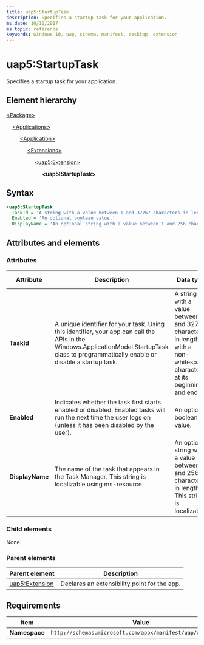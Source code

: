 ```yaml
---
title: uap5:StartupTask
description: Specifies a startup task for your application.
ms.date: 10/10/2017
ms.topic: reference
keywords: windows 10, uwp, schema, manifest, desktop, extension 
---
```


# uap5:StartupTask

Specifies a startup task for your application.

## Element hierarchy

[\<Package\>](element-package.md)

&nbsp;&nbsp;&nbsp;&nbsp;[\<Applications\>](element-applications.md)

&nbsp;&nbsp;&nbsp;&nbsp; &nbsp;&nbsp;&nbsp;&nbsp;[\<Application\>](element-application.md)

&nbsp;&nbsp;&nbsp;&nbsp; &nbsp;&nbsp;&nbsp;&nbsp; &nbsp;&nbsp;&nbsp;&nbsp;[\<Extensions\>](element-1-extensions.md)

&nbsp;&nbsp;&nbsp;&nbsp; &nbsp;&nbsp;&nbsp;&nbsp; &nbsp;&nbsp;&nbsp;&nbsp; &nbsp;&nbsp;&nbsp;&nbsp;[\<uap5:Extension\>](element-uap5-extension.md)

&nbsp;&nbsp;&nbsp;&nbsp; &nbsp;&nbsp;&nbsp;&nbsp; &nbsp;&nbsp;&nbsp;&nbsp; &nbsp;&nbsp;&nbsp;&nbsp; &nbsp;&nbsp;&nbsp;&nbsp;**\<uap5:StartupTask\>**

## Syntax

```xml
<uap5:StartupTask
  TaskId = 'A string with a value between 1 and 32767 characters in length with a non-whitespace character at its beginning and end.'
  Enabled = 'An optional boolean value.'
  DisplayName = 'An optional string with a value between 1 and 256 characters in length. This string is localizable.' />
```

## Attributes and elements

### Attributes

| Attribute | Description | Data type | Required | Default value |
|-|-|-|-|-|
| **TaskId** | A unique identifier for your task. Using this identifier, your app can call the APIs in the Windows.ApplicationModel.StartupTask class to programmatically enable or disable a startup task. | A string with a value between 1 and 32767 characters in length with a non-whitespace character at its beginning and end. | Yes |
| **Enabled** | Indicates whether the task first starts enabled or disabled. Enabled tasks will run the next time the user logs on (unless it has been disabled by the user). | An optional boolean value. | No |
| **DisplayName** | The name of the task that appears in the Task Manager. This string is localizable using ms-resource. | An optional string with a value between 1 and 256 characters in length. This string is localizable. | No |

### Child elements

None.

### Parent elements

| Parent element | Description |
|-|-|
| [uap5:Extension](element-uap5-extension.md) | Declares an extensibility point for the app. |

## Requirements

| Item | Value |
|--|--|
| **Namespace** | `http://schemas.microsoft.com/appx/manifest/uap/windows10/5` |
